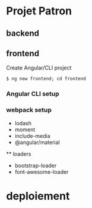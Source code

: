 # Projet Patron


## backend



## frontend

Create Angular/CLI project

```
$ ng new frontend; cd frontend
```

### Angular CLI setup

### webpack setup

* lodash  
* moment  
* include-media
* @angular/material

** loaders
* bootstrap-loader
* font-awesome-loader

# deploiement



